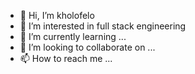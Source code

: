 - 👋 Hi, I’m kholofelo
- 👀 I’m interested in full stack engineering
- 🌱 I’m currently learning ...
- 💞️ I’m looking to collaborate on ...
- 📫 How to reach me ...

<!---
rkholo/rkholo is a ✨ special ✨ repository because its `README.md` (this file) appears on your GitHub profile.
You can click the Preview link to take a look at your changes.
--->
